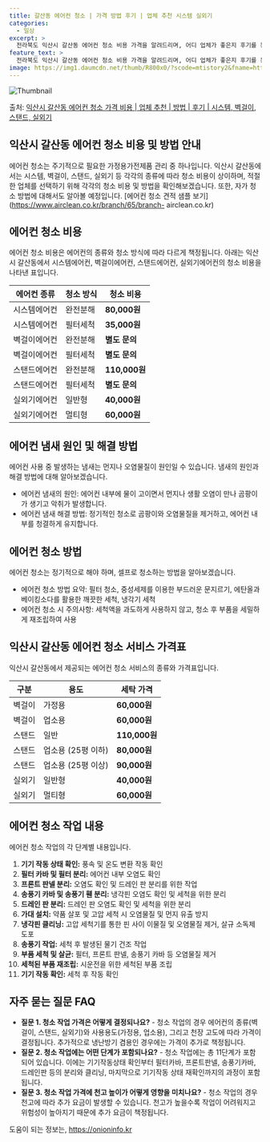 ```yaml
---
title: 갈산동 에어컨 청소 | 가격 방법 후기 | 업체 추천 시스템 실외기
categories:
  - 일상
excerpt: >
  전라북도 익산시 갈산동 에어컨 청소 비용 가격을 알려드리며, 어디 업체가 좋은지 후기를 통해 알아보겠습니다. 현재 글에서는 시스템, 벽걸이, 스탠드, 실외기 각각에 대해 청소 비용이 나와 있으니 참고하시면 되겠습니다. 에어컨 분해 청소 방법 보기 👈 클릭셀프 에어컨 청소 방법 보기👈 클릭익산시 갈산동 에어컨 청소 비용시스템에어컨 방식클리닝방식금액1way 방식에어컨 완전분해80,000원1way 방식에어컨 필터세척35,000원2way 방식에어컨 완전분해90,000원2way 방식에어컨 필터세척35,000원4way 방식에어컨 완전분해120,000원4way 방식에어컨 필터세척35,000원원형방식에어컨 완전분해140,000원원형방식에어컨 필터세척35,000원에어컨 청소 견적 샘플 보기 👈 클릭에어컨 냄새의 원인에어..
feature_text: >
  전라북도 익산시 갈산동 에어컨 청소 비용 가격을 알려드리며, 어디 업체가 좋은지 후기를 통해 알아보겠습니다. 현재 글에서는 시스템, 벽걸이, 스탠드, 실외기 각각에 대해 청소 비용이 나와 있으니 참고하시면 되겠습니다. 에어컨 분해 청소 방법 보기 👈 클릭셀프 에어컨 청소 방법 보기👈 클릭익산시 갈산동 에어컨 청소 비용시스템에어컨 방식클리닝방식금액1way 방식에어컨 완전분해80,000원1way 방식에어컨 필터세척35,000원2way 방식에어컨 완전분해90,000원2way 방식에어컨 필터세척35,000원4way 방식에어컨 완전분해120,000원4way 방식에어컨 필터세척35,000원원형방식에어컨 완전분해140,000원원형방식에어컨 필터세척35,000원에어컨 청소 견적 샘플 보기 👈 클릭에어컨 냄새의 원인에어..
image: https://img1.daumcdn.net/thumb/R800x0/?scode=mtistory2&fname=https%3A%2F%2Fblog.kakaocdn.net%2Fdn%2FzbonL%2FbtsHv8DbNOp%2FRzWaAdeOIiXdPf0LvKIMAK%2Fimg.webp
---
```


![Thumbnail](https://img1.daumcdn.net/thumb/R800x0/?scode=mtistory2&fname=https%3A%2F%2Fblog.kakaocdn.net%2Fdn%2FzbonL%2FbtsHv8DbNOp%2FRzWaAdeOIiXdPf0LvKIMAK%2Fimg.webp)

<p>출처: <a href="https://onioninfo.kr/entry/%EC%9D%B5%EC%82%B0%EC%8B%9C-%EA%B0%88%EC%82%B0%EB%8F%99-%EC%97%90%EC%96%B4%EC%BB%A8-%EC%B2%AD%EC%86%8C-%EA%B0%80%EA%B2%A9-%EB%B9%84%EC%9A%A9-%EC%97%85%EC%B2%B4-%EC%B6%94%EC%B2%9C-%EB%B0%A9%EB%B2%95-%ED%9B%84%EA%B8%B0-%EC%8B%9C%EC%8A%A4%ED%85%9C-%EB%B2%BD%EA%B1%B8%EC%9D%B4-%EC%8A%A4%ED%83%A0%EB%93%9C-%EC%8B%A4%EC%99%B8%EA%B8%B0" rel="dofollow">익산시 갈산동 에어컨 청소 가격 비용 | 업체 추천 | 방법 | 후기 | 시스템, 벽걸이, 스탠드, 실외기</a> </p>

## 익산시 갈산동 에어컨 청소 비용 및 방법 안내



에어컨 청소는 주기적으로 필요한 가정용가전제품 관리 중 하나입니다. 익산시 갈산동에서는 시스템, 벽걸이, 스탠드, 실외기 등 각각의 종류에
따라 청소 비용이 상이하며, 적절한 업체를 선택하기 위해 각각의 청소 비용 및 방법을 확인해보겠습니다. 또한, 자가 청소 방법에 대해서도
알아볼 예정입니다. [에어컨 청소 견적 샘플 보기](https://www.airclean.co.kr/branch/65/branch-
airclean.co.kr)



## 에어컨 청소 비용

에어컨 청소 비용은 에어컨의 종류와 청소 방식에 따라 다르게 책정됩니다. 아래는 익산시 갈산동에서 시스템에어컨, 벽걸이에어컨, 스탠드에어컨,
실외기에어컨의 청소 비용을 나타낸 표입니다.

에어컨 종류 | 청소 방식 | 청소 비용  
---|---|---  
시스템에어컨 | 완전분해 | **80,000원**  
시스템에어컨 | 필터세척 | **35,000원**  
벽걸이에어컨 | 완전분해 | **별도 문의**  
벽걸이에어컨 | 필터세척 | **별도 문의**  
스탠드에어컨 | 완전분해 | **110,000원**  
스탠드에어컨 | 필터세척 | **별도 문의**  
실외기에어컨 | 일반형 | **40,000원**  
실외기에어컨 | 멀티형 | **60,000원**  
  


## 에어컨 냄새 원인 및 해결 방법

에어컨 사용 중 발생하는 냄새는 먼지나 오염물질이 원인일 수 있습니다. 냄새의 원인과 해결 방법에 대해 알아보겠습니다.

  * 에어컨 냄새의 원인: 에어컨 내부에 물이 고이면서 먼지나 생활 오염이 만나 곰팡이가 생기고 악취가 발생합니다.
  * 에어컨 냄새 해결 방법: 정기적인 청소로 곰팡이와 오염물질을 제거하고, 에어컨 내부를 청결하게 유지합니다.



## 에어컨 청소 방법

에어컨 청소는 정기적으로 해야 하며, 셀프로 청소하는 방법을 알아보겠습니다.

  * 에어컨 청소 방법 요약: 필터 청소, 중성세제를 이용한 부드러운 문지르기, 에탄올과 베이킹소다를 활용한 깨끗한 세척, 냉각기 세척
  * 에어컨 청소 시 주의사항: 세척액을 과도하게 사용하지 않고, 청소 후 부품을 세밀하게 재조립하여 사용



## 익산시 갈산동 에어컨 청소 서비스 가격표

익산시 갈산동에서 제공되는 에어컨 청소 서비스의 종류와 가격표입니다.

구분 | 용도 | 세탁 가격  
---|---|---  
벽걸이 | 가정용 | **60,000원**  
벽걸이 | 업소용 | **60,000원**  
스탠드 | 일반 | **110,000원**  
스탠드 | 업소용 (25평 이하) | **80,000원**  
스탠드 | 업소용 (25평 이상) | **90,000원**  
실외기 | 일반형 | **40,000원**  
실외기 | 멀티형 | **60,000원**  
  


## 에어컨 청소 작업 내용

에어컨 청소 작업의 각 단계별 내용입니다.

  1. **기기 작동 상태 확인:** 풍속 및 온도 변환 작동 확인
  2. **필터 카바 및 필터 분리:** 에어컨 내부 오염도 확인
  3. **프론트 판넬 분리:** 오염도 확인 및 드레인 판 분리를 위한 작업
  4. **송풍기 카바 및 송풍기 휀 분리:** 냉각핀 오염도 확인 및 세척을 위한 분리
  5. **드레인 판 분리:** 드레인 판 오염도 확인 및 세척을 위한 분리
  6. **가대 설치:** 약품 살포 및 고압 세척 시 오염물질 및 먼지 유출 방지
  7. **냉각핀 클리닝:** 고압 세척기를 통한 핀 사이 이물질 및 오염물질 제거, 살규 소독제 도포
  8. **송풍기 작업:** 세척 후 발생된 물기 건조 작업
  9. **부품 세척 및 살균:** 필터, 프론트 판넬, 송풍기 카바 등 오염물질 제거
  10. **세척된 부품 재조립:** 시운전을 위한 세척된 부품 조립
  11. **기기 작동 확인:** 세척 후 작동 확인



## 자주 묻는 질문 FAQ

  * **질문 1. 청소 작업 가격은 어떻게 결정되나요?** \- 청소 작업의 경우 에어컨의 종류(벽걸이, 스탠드, 실외기)와 사용용도(가정용, 업소용), 그리고 천장 고도에 따라 가격이 결정됩니다. 추가적으로 냉난방기 겸용인 경우에는 가격이 추가로 책정됩니다.
  * **질문 2. 청소 작업에는 어떤 단계가 포함되나요?** \- 청소 작업에는 총 11단계가 포함되어 있습니다. 이에는 기기작동상태 확인부터 필터카바, 프론트판넬, 송풍기카바, 드레인판 등의 분리와 클리닝, 마지막으로 기기작동 상태 재확인까지의 과정이 포함됩니다.
  * **질문 3. 청소 작업 가격에 천고 높이가 어떻게 영향을 미치나요?** \- 청소 작업의 경우 천고에 따라 추가 요금이 발생할 수 있습니다. 천고가 높을수록 작업이 어려워지고 위험성이 높아지기 때문에 추가 요금이 책정됩니다.



 

도움이 되는 정보는, <a href="https://onioninfo.kr" rel="dofollow">https://onioninfo.kr</a>


